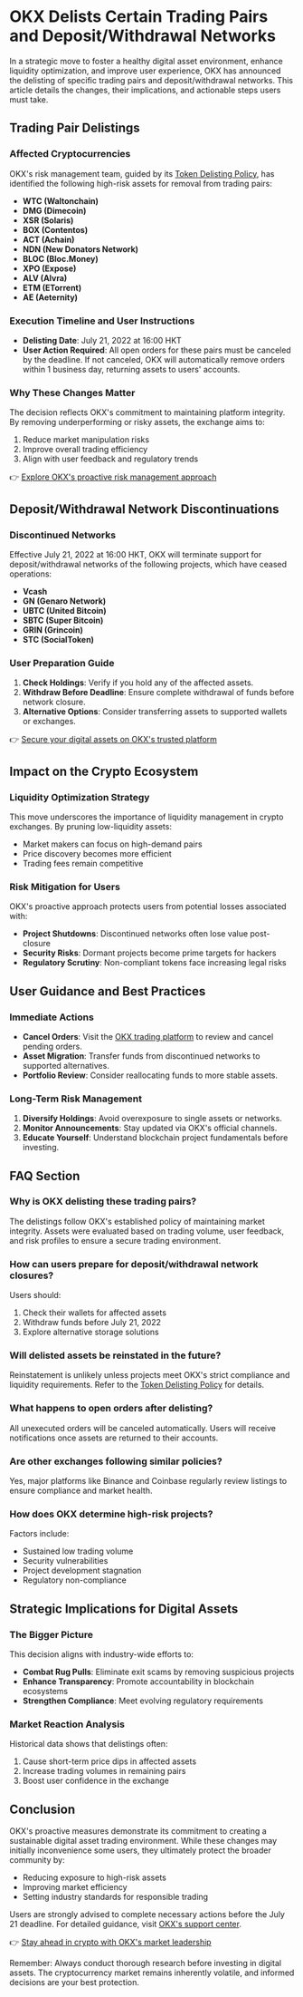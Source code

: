 # OKX Delists Certain Trading Pairs and Deposit/Withdrawal Networks  

In a strategic move to foster a healthy digital asset environment, enhance liquidity optimization, and improve user experience, OKX has announced the delisting of specific trading pairs and deposit/withdrawal networks. This article details the changes, their implications, and actionable steps users must take.  

## Trading Pair Delistings  

### Affected Cryptocurrencies  
OKX's risk management team, guided by its [Token Delisting Policy](https://bit.ly/okx-bonus), has identified the following high-risk assets for removal from trading pairs:  
- **WTC (Waltonchain)**  
- **DMG (Dimecoin)**  
- **XSR (Solaris)**  
- **BOX (Contentos)**  
- **ACT (Achain)**  
- **NDN (New Donators Network)**  
- **BLOC (Bloc.Money)**  
- **XPO (Expose)**  
- **ALV (Alvra)**  
- **ETM (ETorrent)**  
- **AE (Aeternity)**  

### Execution Timeline and User Instructions  
- **Delisting Date**: July 21, 2022 at 16:00 HKT  
- **User Action Required**: All open orders for these pairs must be canceled by the deadline. If not canceled, OKX will automatically remove orders within 1 business day, returning assets to users' accounts.  

### Why These Changes Matter  
The decision reflects OKX's commitment to maintaining platform integrity. By removing underperforming or risky assets, the exchange aims to:  
1. Reduce market manipulation risks  
2. Improve overall trading efficiency  
3. Align with user feedback and regulatory trends  

👉 [Explore OKX's proactive risk management approach](https://bit.ly/okx-bonus)  

## Deposit/Withdrawal Network Discontinuations  

### Discontinued Networks  
Effective July 21, 2022 at 16:00 HKT, OKX will terminate support for deposit/withdrawal networks of the following projects, which have ceased operations:  
- **Vcash**  
- **GN (Genaro Network)**  
- **UBTC (United Bitcoin)**  
- **SBTC (Super Bitcoin)**  
- **GRIN (Grincoin)**  
- **STC (SocialToken)**  

### User Preparation Guide  
1. **Check Holdings**: Verify if you hold any of the affected assets.  
2. **Withdraw Before Deadline**: Ensure complete withdrawal of funds before network closure.  
3. **Alternative Options**: Consider transferring assets to supported wallets or exchanges.  

👉 [Secure your digital assets on OKX's trusted platform](https://bit.ly/okx-bonus)  

## Impact on the Crypto Ecosystem  

### Liquidity Optimization Strategy  
This move underscores the importance of liquidity management in crypto exchanges. By pruning low-liquidity assets:  
- Market makers can focus on high-demand pairs  
- Price discovery becomes more efficient  
- Trading fees remain competitive  

### Risk Mitigation for Users  
OKX's proactive approach protects users from potential losses associated with:  
- **Project Shutdowns**: Discontinued networks often lose value post-closure  
- **Security Risks**: Dormant projects become prime targets for hackers  
- **Regulatory Scrutiny**: Non-compliant tokens face increasing legal risks  

## User Guidance and Best Practices  

### Immediate Actions  
- **Cancel Orders**: Visit the [OKX trading platform](https://bit.ly/okx-bonus) to review and cancel pending orders.  
- **Asset Migration**: Transfer funds from discontinued networks to supported alternatives.  
- **Portfolio Review**: Consider reallocating funds to more stable assets.  

### Long-Term Risk Management  
1. **Diversify Holdings**: Avoid overexposure to single assets or networks.  
2. **Monitor Announcements**: Stay updated via OKX's official channels.  
3. **Educate Yourself**: Understand blockchain project fundamentals before investing.  

## FAQ Section  

### Why is OKX delisting these trading pairs?  
The delistings follow OKX's established policy of maintaining market integrity. Assets were evaluated based on trading volume, user feedback, and risk profiles to ensure a secure trading environment.  

### How can users prepare for deposit/withdrawal network closures?  
Users should:  
1. Check their wallets for affected assets  
2. Withdraw funds before July 21, 2022  
3. Explore alternative storage solutions  

### Will delisted assets be reinstated in the future?  
Reinstatement is unlikely unless projects meet OKX's strict compliance and liquidity requirements. Refer to the [Token Delisting Policy](https://bit.ly/okx-bonus) for details.  

### What happens to open orders after delisting?  
All unexecuted orders will be canceled automatically. Users will receive notifications once assets are returned to their accounts.  

### Are other exchanges following similar policies?  
Yes, major platforms like Binance and Coinbase regularly review listings to ensure compliance and market health.  

### How does OKX determine high-risk projects?  
Factors include:  
- Sustained low trading volume  
- Security vulnerabilities  
- Project development stagnation  
- Regulatory non-compliance  

## Strategic Implications for Digital Assets  

### The Bigger Picture  
This decision aligns with industry-wide efforts to:  
- **Combat Rug Pulls**: Eliminate exit scams by removing suspicious projects  
- **Enhance Transparency**: Promote accountability in blockchain ecosystems  
- **Strengthen Compliance**: Meet evolving regulatory requirements  

### Market Reaction Analysis  
Historical data shows that delistings often:  
1. Cause short-term price dips in affected assets  
2. Increase trading volumes in remaining pairs  
3. Boost user confidence in the exchange  

## Conclusion  

OKX's proactive measures demonstrate its commitment to creating a sustainable digital asset trading environment. While these changes may initially inconvenience some users, they ultimately protect the broader community by:  
- Reducing exposure to high-risk assets  
- Improving market efficiency  
- Setting industry standards for responsible trading  

Users are strongly advised to complete necessary actions before the July 21 deadline. For detailed guidance, visit [OKX's support center](https://bit.ly/okx-bonus).  

👉 [Stay ahead in crypto with OKX's market leadership](https://bit.ly/okx-bonus)  

Remember: Always conduct thorough research before investing in digital assets. The cryptocurrency market remains inherently volatile, and informed decisions are your best protection.